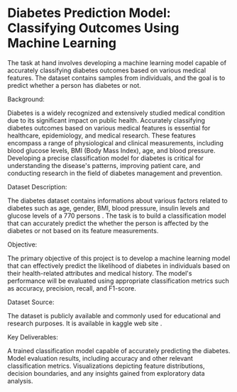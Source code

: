 # Diabetes Prediction Model: Classifying Outcomes Using Machine Learning



The task at hand involves developing a machine learning model capable of accurately classifying diabetes outcomes based on various medical features. The dataset contains samples from individuals, and the goal is to predict whether a person has diabetes or not.

Background:

Diabetes is a widely recognized and extensively studied medical condition due to its significant impact on public health. Accurately classifying diabetes outcomes based on various medical features is essential for healthcare, epidemiology, and medical research. These features encompass a range of physiological and clinical measurements, including blood glucose levels, BMI (Body Mass Index), age, and blood pressure. Developing a precise classification model for diabetes is critical for understanding the disease's patterns, improving patient care, and conducting research in the field of diabetes management and prevention.

Dataset Description:

The diabetes dataset contains informations about various factors related to diabetes such as age, gender, BMI, blood pressure, insulin levels and glucose levels  of a 770 persons . The task is to build a classification model that can accurately predict the whether the person is affected by the diabetes or not  based on its feature measurements.

Objective:

The primary objective of this project is to develop a machine learning model that can effectively predict the likelihood of diabetes in individuals based on their health-related attributes and medical history. The model's performance will be evaluated using appropriate classification metrics such as accuracy, precision, recall, and F1-score.


Dataset Source:

The dataset is publicly available and commonly used for educational and research purposes. It is available in kaggle web site .

Key Deliverables:

A  trained classification model capable of accurately predicting the diabetes.    
Model evaluation results, including accuracy and other relevant classification metrics.
Visualizations depicting feature distributions, decision boundaries, and any insights gained from exploratory data analysis.

